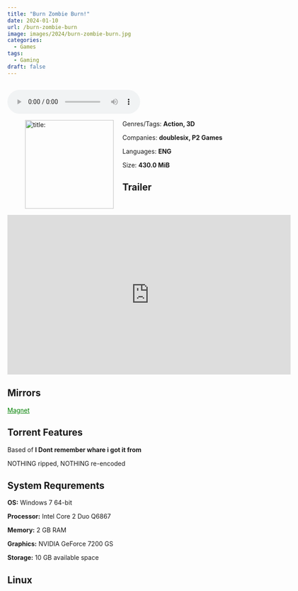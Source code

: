 ```yaml
---
title: "Burn Zombie Burn!"
date: 2024-01-10
url: /burn-zombie-burn
image: images/2024/burn-zombie-burn.jpg
categories:
  - Games
tags:
  - Gaming
draft: false
---
```

##
<style>
  body.dark-mode,
  body.dark-mode main * {
    background: url('/images/2024/burn-zombie-burn2.jpg') center center fixed no-repeat;
    background-size: 100% 100%;
    background-size: cover;
    color: #f5f5f5;
  }
</style>
<script>
    document.addEventListener('DOMContentLoaded', function () {
        var body = document.body;
        var switcher = document.querySelector('.js-toggle');
                body.classList.add('dark-mode');
                // Save user preference in storage
                localStorage.setItem('darkMode', 'true');
            
        });
</script>

<audio controls autoplay>
  <source src="/audio/burn-zombie-burn.mp3" type="audio/mp3">
  Your browser does not support the audio tag.
</audio>

<figure style="float: left; margin-right: 20px;">
  <img src="/images/2024/burn-zombie-burn.jpg" alt="title: "Cuphead"" style="width: 200px;">
</figure>

Genres/Tags: **Action, 3D**

Companies: **doublesix, P2 Games**

Languages: **ENG**

Size: **430.0 MiB**

## Trailer
<iframe width="640" height="360" src="https://www.youtube.com/embed/UgRztfNkUyY" title="Burn Zombie Burn! trailer" frameborder="0" allow="accelerometer; autoplay; clipboard-write; encrypted-media; gyroscope; picture-in-picture; web-share" allowfullscreen></iframe>

## Mirrors
<a href="magnet:?xt=urn:btih:UIW4B5UCJLLKOJ43WTKCGG2H7DC2SYMC&dn=Burn%20Zombie%20Burn!" style="color: green;">Magnet</a>

## Torrent Features
Based of **I Dont remember whare i got it from**

NOTHING ripped, NOTHING re-encoded

## System Requrements
**OS:** Windows 7 64-bit

**Processor:** Intel Core 2 Duo Q6867

**Memory:** 2 GB RAM

**Graphics:** NVIDIA GeForce 7200 GS

**Storage:** 10 GB available space


## Linux

